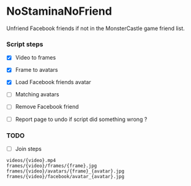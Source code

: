 # NoStaminaNoFriend
Unfriend Facebook friends if not in the MonsterCastle game friend list.

### Script steps
- [x] Video to frames
- [x] Frame to avatars
- [x] Load Facebook friends avatar
- [ ] Matching avatars
- [ ] Remove Facebook friend
- [ ] Report page to undo if script did something wrong ?


### TODO
- [ ] Join steps

```
videos/{video}.mp4
frames/{video}/frames/{frame}.jpg
frames/{video}/avatars/{frame}_{avatar}.jpg
frames/{video}/facebook/avatar_{avatar}.jpg
```
